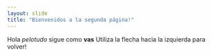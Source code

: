 ```yaml
---
layout: slide
title: "Bienvenidos a la segunda página!"
---
```

Hola *pelotudo* sigue como **vas**
Utiliza la flecha hacia la izquierda para volver!
